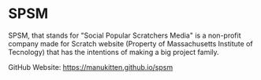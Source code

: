 # SPSM
SPSM, that stands for "Social Popular Scratchers Media" is a non-profit company made for Scratch website (Property of Massachusetts Institute of Tecnology) that has the intentions of making a big project family.

GitHub Website: https://manukitten.github.io/spsm
